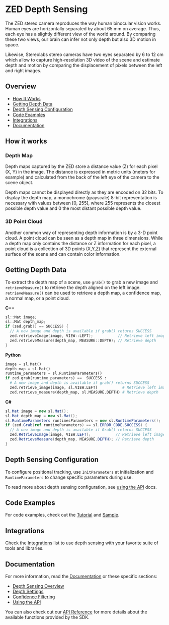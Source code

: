 # ZED Depth Sensing

The ZED stereo camera reproduces the way human binocular vision works. Human eyes are horizontally separated by about 65 mm on average. Thus, each eye has a slightly different view of the world around. By comparing these two views, our brain can infer not only depth but also 3D motion in space.

Likewise, Stereolabs stereo cameras have two eyes separated by 6 to 12 cm which allow to capture high-resolution 3D video of the scene and estimate depth and motion by comparing the displacement of pixels between the left and right images.

## Overview

* [How It Works](#how-it-works)
* [Getting Depth Data](#getting-depth-data)
* [Depth Sensing Configuration](#depth-sensing-configuration)
* [Code Examples](#code-examples)
* [Integrations](#integrations)
* [Documentation](#documentation)

## How it works

### Depth Map

Depth maps captured by the ZED store a distance value (Z) for each pixel (X, Y) in the image. The distance is expressed in metric units (meters for example) and calculated from the back of the left eye of the camera to the scene object.

Depth maps cannot be displayed directly as they are encoded on 32 bits. To display the depth map, a monochrome (grayscale) 8-bit representation is necessary with values between [0, 255], where 255 represents the closest possible depth value and 0 the most distant possible depth value.

### 3D Point Cloud

Another common way of representing depth information is by a 3-D point cloud. A point cloud can be seen as a depth map in three dimensions. While a depth map only contains the distance or Z information for each pixel, a point cloud is a collection of 3D points (X,Y,Z) that represent the external surface of the scene and can contain color information.

## Getting Depth Data

To extract the depth map of a scene, use `grab()` to grab a new image and `retrieveMeasure()` to retrieve the depth aligned on the left image. `retrieveMeasure()` can be used to retrieve a depth map, a confidence map, a normal map, or a point cloud.


**C++**
```cpp
sl::Mat image;
sl::Mat depth_map;
if (zed.grab() == SUCCESS) {
  // A new image and depth is available if grab() returns SUCCESS
  zed.retrieveImage(image, VIEW::LEFT);           // Retrieve left image
  zed.retrieveMeasure(depth_map, MEASURE::DEPTH); // Retrieve depth
}
```

**Python**
```python
image = sl.Mat()
depth_map = sl.Mat()
runtime_parameters = sl.RuntimeParameters()
if zed.grab(runtime_parameters) ==  SUCCESS :
  # A new image and depth is available if grab() returns SUCCESS
  zed.retrieve_image(image, sl.VIEW.LEFT)           # Retrieve left image
  zed.retrieve_measure(depth_map, sl.MEASURE.DEPTH) # Retrieve depth
```

**C#**
```csharp
sl.Mat image = new sl.Mat();
sl.Mat depth_map = new sl.Mat();
sl.RuntimeParameters runtimesParameters = new sl.RuntimeParameters();
if (zed.Grab(ref runtimeParameters) == sl.ERROR_CODE.SUCCESS) {
  // A new image and depth is available if Grab() returns SUCCESS
  zed.RetrieveImage(image, VIEW.LEFT);           // Retrieve left image
  zed.RetrieveMeasure(depth_map, MEASURE.DEPTH); // Retrieve depth
}
```

## Depth Sensing Configuration

To configure positional tracking, use `InitParameters` at initialization and `RuntimeParameters` to change specific parameters during use.

To read more about depth sensing configuration, see [using the API](https://www.stereolabs.com/docs/depth-sensing/using-depth/) docs.


## Code Examples

For code examples, check out the [Tutorial](../09-Tutorials/tutorial%203%20-%20depth%20sensing) and [Sample](../10-Samples/depth%20sensing).


## Integrations
Check the [Integrations](../11-Integrations#overview) list to use depth sensing with your favorite suite of tools and libraries.


## Documentation
For more information, read the [Documentation](https://www.stereolabs.com/docs/depth-sensing/) or these specific sections:

* [Depth Sensing Overview](https://www.stereolabs.com/docs/depth-sensing/)
* [Depth Settings](https://www.stereolabs.com/docs/depth-sensing/depth-settings/)
* [Confidence Filtering](https://www.stereolabs.com/docs/depth-sensing/confidence-filtering/)
* [Using the API](https://www.stereolabs.com/docs/depth-sensing/using-depth/)

You can also check out our [API Reference](https://www.stereolabs.com/docs/api/) for more details about the available functions provided by the SDK.